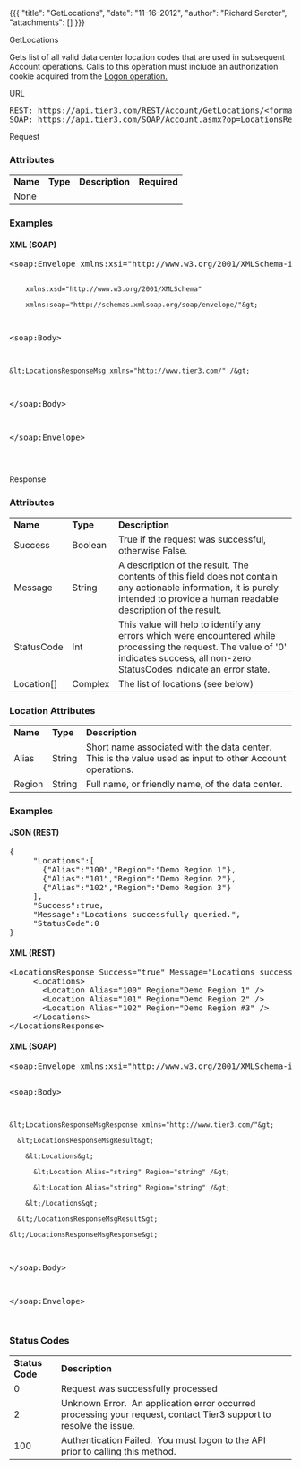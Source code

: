 {{{
  "title": "GetLocations",
  "date": "11-16-2012",
  "author": "Richard Seroter",
  "attachments": []
}}}

<div>
  GetLocations
  <p>Gets list of all valid data center location codes that are used in subsequent Account operations. Calls to this operation must include an authorization cookie acquired from the <a href="http://help.tier3.com/entries/20339862-logon">Logon operation.</a>
  </p>
  URL
  <pre>REST: https://api.tier3.com/REST/Account/GetLocations/&lt;format&gt; (format = XML | JSON) <br />SOAP: https://api.tier3.com/SOAP/Account.asmx?op=LocationsResponseMsg </pre> Request
  <h3>Attributes</h3>
  <table>
    <tbody>
      <tr>
        <td><strong>Name</strong>
        </td>
        <td><strong>Type</strong>
        </td>
        <td><strong>Description</strong>
        </td>
        <td><strong>Required</strong>
        </td>
      </tr>
      <tr>
        <td>None</td>
      </tr>
    </tbody>
  </table>
  <h3>Examples</h3>
  <h4>XML (SOAP)</h4>
  <pre>&lt;soap:Envelope xmlns:xsi="http://www.w3.org/2001/XMLSchema-instance" 

        xmlns:xsd="http://www.w3.org/2001/XMLSchema" 

        xmlns:soap="http://schemas.xmlsoap.org/soap/envelope/"&gt;

  &lt;soap:Body&gt;

    &lt;LocationsResponseMsg xmlns="http://www.tier3.com/" /&gt;

  &lt;/soap:Body&gt;

&lt;/soap:Envelope&gt;   

</pre> Response
  <h3>Attributes</h3>
  <table>
    <tbody>
      <tr>
        <td><strong>Name</strong>
        </td>
        <td><strong>Type</strong>
        </td>
        <td><strong>Description</strong>
        </td>
      </tr>
      <tr>
        <td>Success</td>
        <td>Boolean</td>
        <td>True if the request was successful, otherwise False.</td>
      </tr>
      <tr>
        <td>Message</td>
        <td>String</td>
        <td>A description of the result. The contents of this field does not contain any actionable information, it is purely intended to provide a human readable description of the result.</td>
      </tr>
      <tr>
        <td>StatusCode</td>
        <td>Int</td>
        <td>This value will help to identify any errors which were encountered while processing the request. The value of '0' indicates success, all non-zero StatusCodes indicate an error state.</td>
      </tr>
      <tr>
        <td>Location[]</td>
        <td>Complex</td>
        <td>The list of locations (see below)</td>
      </tr>
    </tbody>
  </table>
  <h3>Location Attributes</h3>
  <table>
    <tbody>
      <tr>
        <td><strong>Name</strong>
        </td>
        <td><strong>Type</strong>
        </td>
        <td><strong>Description</strong>
        </td>
      </tr>
      <tr>
        <td>Alias</td>
        <td>String</td>
        <td>Short name associated with the data center. This is the value used as input to other Account operations.</td>
      </tr>
      <tr>
        <td>Region</td>
        <td>String</td>
        <td>Full name, or friendly name, of the data center.</td>
      </tr>
    </tbody>
  </table>
  <h3>Examples</h3>
  <h4>JSON (REST)</h4>
  <pre>{<br />     "Locations":[<br />       {"Alias":"100","Region":"Demo Region 1"},<br />       {"Alias":"101","Region":"Demo Region 2"},<br />       {"Alias":"102","Region":"Demo Region 3"}<br />     ],<br />     "Success":true,<br />     "Message":"Locations successfully queried.",<br />     "StatusCode":0<br />}</pre>
  <h4>XML (REST)</h4>
  <pre>&lt;LocationsResponse Success="true" Message="Locations successfully queried." StatusCode="0"&gt;<br />     &lt;Locations&gt;<br />       &lt;Location Alias="100" Region="Demo Region 1" /&gt;<br />       &lt;Location Alias="101" Region="Demo Region 2" /&gt;<br />       &lt;Location Alias="102" Region="Demo Region #3" /&gt;<br />     &lt;/Locations&gt;<br />&lt;/LocationsResponse&gt;</pre>
  <h4>XML (SOAP)</h4>
  <pre>&lt;soap:Envelope xmlns:xsi="http://www.w3.org/2001/XMLSchema-instance" xmlns:xsd="http://www.w3.org/2001/XMLSchema" xmlns:soap="http://schemas.xmlsoap.org/soap/envelope/"&gt;

  &lt;soap:Body&gt;

    &lt;LocationsResponseMsgResponse xmlns="http://www.tier3.com/"&gt;

      &lt;LocationsResponseMsgResult&gt;

        &lt;Locations&gt;

          &lt;Location Alias="string" Region="string" /&gt;

          &lt;Location Alias="string" Region="string" /&gt;

        &lt;/Locations&gt;

      &lt;/LocationsResponseMsgResult&gt;

    &lt;/LocationsResponseMsgResponse&gt;

  &lt;/soap:Body&gt;

&lt;/soap:Envelope&gt;

</pre>
  <h3>Status Codes</h3>
  <table>
    <tbody>
      <tr>
        <td><strong>Status Code</strong>
        </td>
        <td><strong>Description</strong>
        </td>
      </tr>
      <tr>
        <td>0</td>
        <td>Request was successfully processed</td>
      </tr>
      <tr>
        <td>2</td>
        <td>Unknown Error. &nbsp;An application error occurred processing your request, contact Tier3 support to resolve the issue.</td>
      </tr>
      <tr>
        <td>100</td>
        <td>Authentication Failed. &nbsp;You must logon to the API prior to calling this method.</td>
      </tr>
    </tbody>
  </table>
</div>